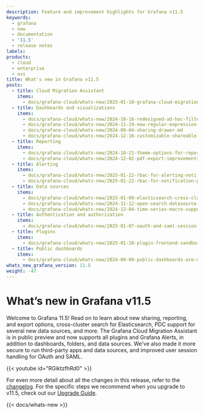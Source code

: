 ```yaml
---
description: Feature and improvement highlights for Grafana v11.5
keywords:
  - grafana
  - new
  - documentation
  - '11.5'
  - release notes
labels:
products:
  - cloud
  - enterprise
  - oss
title: What's new in Grafana v11.5
posts:
  - title: Cloud Migration Assistant
    items:
      - docs/grafana-cloud/whats-new/2025-01-10-grafana-cloud-migration-assistant-supports-all-plugins-and-grafana-alerting.md
  - title: Dashboards and visualizations
    items:
      - docs/grafana-cloud/whats-new/2024-10-16-redesigned-ad-hoc-filters-for-dashboards.md
      - docs/grafana-cloud/whats-new/2024-11-19-new-regular-expression-option-for-extract-fields-transformation.md
      - docs/grafana-cloud/whats-new/2024-09-04-sharing-drawer.md
      - docs/grafana-cloud/whats-new/2024-12-16-customizable-shareable-dashboard-panel-images.md
  - title: Reporting
    items:
      - docs/grafana-cloud/whats-new/2024-10-21-theme-options-for-reporting.md
      - docs/grafana-cloud/whats-new/2024-12-02-pdf-export-improvements-in-ga.md
  - title: Alerting
    items:
      - docs/grafana-cloud/whats-new/2025-01-22-rbac-for-alerting-notifications.md
      - docs/grafana-cloud/whats-new/2025-01-22-rbac-for-notification-policies.md      
  - title: Data sources
    items:
      - docs/grafana-cloud/whats-new/2025-01-09-elasticsearch-cross-cluster-search-support.md
      - docs/grafana-cloud/whats-new/2024-11-12-open-search-datasource-now-supports-private-datasource-connect.md
      - docs/grafana-cloud/whats-new/2024-12-04-time-series-macro-support-in-visual-query-builder-for-sql-data-sources.md
  - title: Authentication and authorization
    items:
      - docs/grafana-cloud/whats-new/2025-01-07-oauth-and-saml-session-handling-improvements.md
  - title: Plugins
    items:
      - docs/grafana-cloud/whats-new/2025-01-10-plugin-frontend-sandbox.md
  - title: Public dashboards
    items: 
      - docs/grafana-cloud/whats-new/2024-09-09-public-dashboards-are-now-shared-dashboards.md
whats_new_grafana_version: 11.5
weight: -47
---
```


# What’s new in Grafana v11.5

Welcome to Grafana 11.5! Read on to learn about new sharing, reporting, and export options, cross-cluster search for Elasticsearch, PDC support for several new data sources, and more. The Grafana Cloud Migration Assistant is in public preview and now supports all plugins and Grafana Alerts, in addition to dashboards, folders, and data sources. We've also made it more secure to run third-party apps and data sources, and improved user session handling for OAuth and SAML.

{{< youtube id="RGiktzfhRd0" >}}

For even more detail about all the changes in this release, refer to the [changelog](https://github.com/grafana/grafana/blob/main/CHANGELOG.md). For the specific steps we recommend when you upgrade to v11.5, check out our [Upgrade Guide](https://grafana.com/docs/grafana/<GRAFANA_VERSION>/upgrade-guide/upgrade-v11.5/).

{{< docs/whats-new  >}}
